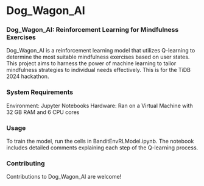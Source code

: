 # Dog_Wagon_AI

### Dog_Wagon_AI: Reinforcement Learning for Mindfulness Exercises
Dog_Wagon_AI is a reinforcement learning model that utilizes Q-learning to determine the most suitable mindfulness exercises based on user states. This project aims to harness the power of machine learning to tailor mindfulness strategies to individual needs effectively. This is for the TiDB 2024 hackathon.

### System Requirements
Environment: Jupyter Notebooks
Hardware: Ran on a Virtual Machine with 32 GB RAM and 6 CPU cores

### Usage
To train the model, run the cells in BanditEnvRLModel.ipynb. The notebook includes detailed comments explaining each step of the Q-learning process.

### Contributing
Contributions to Dog_Wagon_AI are welcome! 


